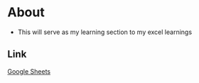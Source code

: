 # About
- This will serve as my learning section to my excel learnings

## Link
[Google Sheets](https://drive.google.com/drive/folders/1llYIWNWk2TwgtMkF7dUXoUMctdhStEVk?usp=sharing)